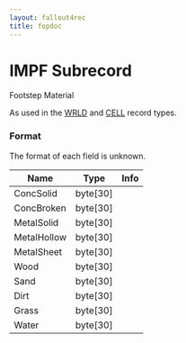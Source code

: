 ```yaml
---
layout: fallout4rec
title: fopdoc
---
```

IMPF Subrecord
==============

Footstep Material

As used in the [WRLD](../WRLD.html) and [CELL](../CELL.html) record types.

### Format

The format of each field is unknown.

Name | Type | Info
-----|------|-----
ConcSolid | byte[30] |
ConcBroken | byte[30] |
MetalSolid | byte[30] |
MetalHollow | byte[30] |
MetalSheet | byte[30] |
Wood | byte[30] |
Sand | byte[30] |
Dirt | byte[30] |
Grass | byte[30] |
Water | byte[30] |
